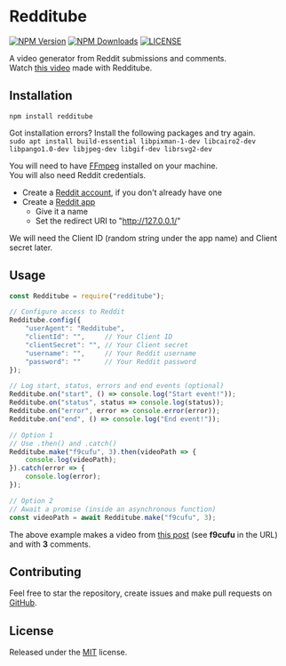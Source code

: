 # Redditube
[![NPM Version](http://img.shields.io/npm/v/redditube.svg?style=flat)](https://www.npmjs.org/package/redditube)
[![NPM Downloads](https://img.shields.io/npm/dm/redditube.svg?style=flat)](https://npmcharts.com/compare/redditube?minimal=true)
[![LICENSE](https://img.shields.io/badge/license-MIT-de4328.svg)](https://github.com/charlypoirier/redditube/blob/master/LICENSE)

A video generator from Reddit submissions and comments.<br/>
Watch [this video](https://streamable.com/7jqjup) made with Redditube.

## Installation

`npm install redditube`

Got installation errors? Install the following packages and try again.<br/>
`sudo apt install build-essential libpixman-1-dev libcairo2-dev libpango1.0-dev libjpeg-dev libgif-dev librsvg2-dev`

You will need to have [FFmpeg](https://ffmpeg.org/download.html) installed on your machine.<br/>
You will also need Reddit credentials.
- Create a [Reddit account](https://www.reddit.com/register/), if you don't already have one
- Create a [Reddit app](https://ssl.reddit.com/prefs/apps/)
    - Give it a name
    - Set the redirect URI to "http://127.0.0.1/"

We will need the Client ID (random string under the app name) and Client secret later.

## Usage
```js
const Redditube = require("redditube");

// Configure access to Reddit
Redditube.config({
    "userAgent": "Redditube",
    "clientId": "",     // Your Client ID
    "clientSecret": "", // Your Client secret
    "username": "",     // Your Reddit username
    "password": ""      // Your Reddit password
});

// Log start, status, errors and end events (optional)
Redditube.on("start", () => console.log("Start event!"));
Redditube.on("status", status => console.log(status));
Redditube.on("error", error => console.error(error));
Redditube.on("end", () => console.log("End event!"));

// Option 1
// Use .then() and .catch()
Redditube.make("f9cufu", 3).then(videoPath => {
    console.log(videoPath);
}).catch(error => {
    console.log(error);
});

// Option 2
// Await a promise (inside an asynchronous function)
const videoPath = await Redditube.make("f9cufu", 3);
```

The above example makes a video from [this post](https://www.reddit.com/r/AskReddit/comments/f9cufu/what_are_some_ridiculous_history_facts/) (see **f9cufu** in the URL) and with **3** comments.

## Contributing
Feel free to star the repository, create issues and make pull requests on [GitHub](https://github.com/charlypoirier/redditube).

## License
Released under the [MIT](https://github.com/charlypoirier/redditube/blob/master/LICENSE) license.
